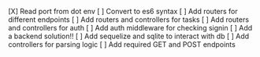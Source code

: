 [X] Read port from dot env
[ ] Convert to es6 syntax
[ ] Add routers for different endpoints
    [ ] Add routers and controllers for tasks
    [ ] Add routers and controllers for auth
    [ ] Add auth middleware for checking signin
[ ] Add a backend solution!!
    [ ] Add sequelize and sqlite to interact with db
[ ] Add controllers for parsing logic
[ ] Add required GET and POST endpoints